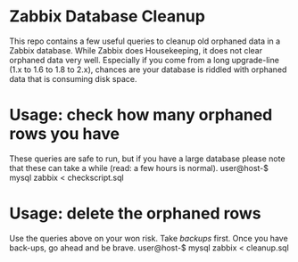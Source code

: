 Zabbix Database Cleanup
=======================

This repo contains a few useful queries to cleanup old orphaned data in a Zabbix database. While Zabbix does Housekeeping, it does not clear orphaned data very well. Especially if you come from a long upgrade-line (1.x to 1.6 to 1.8 to 2.x), chances are your database is riddled with orphaned data that is consuming disk space.


Usage: check how many orphaned rows you have
============================================

These queries are safe to run, but if you have a large database please note that these can take a while (read: a few hours is normal).
     user@host-$ mysql zabbix < checkscript.sql

Usage: delete the orphaned rows
===============================

Use the queries above on your won risk. Take *backups* first. Once you have back-ups, go ahead and be brave.
     user@host-$ mysql zabbix < cleanup.sql

